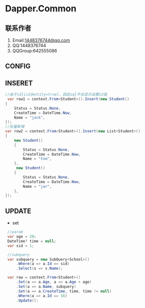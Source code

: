 # Dapper.Common

## 联系作者
  1. Email:1448376744@qq.com
  2. QQ:1448376744
  3. QQGroup:642555086

## CONFIG


## INSERET
``` C#
//由于id[isIdentity=true]，因此sql不会显示设置id值   
 var row1 = context.From<Student>().Insert(new Student()
{
    Status = Status.None,
    CreateTime = DateTime.Now,
    Name = "jack",
});
//批量新增
var row2 = context.From<Student>().Insert(new List<Student>()
{
    new Student()
    {
        Status = Status.None,
        CreateTime = DateTime.Now,
        Name = "tom",
    },
     new Student()
    {
        Status = Status.None,
        CreateTime = DateTime.Now,
        Name = "jar",
    },
});

```

## UPDATE
* set
``` C#
 //param
 var age = 20;
 DateTime? time = null;
 var sid = 1;

 //subquery
 var subquery = new SubQuery<School>()
     .Where(a => a.Id == sid)
     .Select(s => s.Name);

 var row = context.From<Student>()
     .Set(a => a.Age, a => a.Age + age)
     .Set(a => a.Name, subquery)
     .Set(a => a.CreateTime, time, time != null)
     .Where(a => a.Id == 16)
     .Update();

```
  
